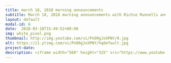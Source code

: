 ```yaml
---
title: march 18, 2018 morning announcements
subtitle: March 18, 2018 morning announcements with Richie Runnells and Alayna Boer!
layout: default
modal-id: 6 
date:  2018-03-18T15:49:52+00:00
img: white_pixel.png
thumbnail: http://img.youtube.com/vi/PnO9gJxXPNY/0.jpg
alt: https://i1.ytimg.com/vi/PnO9gJxXPNY/hqdefault.jpg
project-date: 
description: <iframe width="560" height="315" src="https://www.youtube.com/embed/PnO9gJxXPNY" frameborder="0" allowfullscreen></iframe> 
---
```

